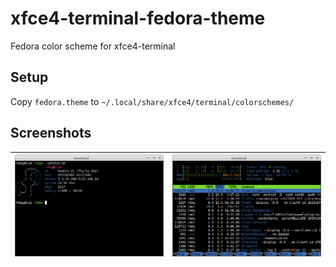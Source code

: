 # xfce4-terminal-fedora-theme

Fedora color scheme for xfce4-terminal

## Setup

Copy `fedora.theme` to `~/.local/share/xfce4/terminal/colorschemes/`

## Screenshots

![screenshot1](screenshot1.png) | ![screenshot2](screenshot2.png)
-- | --
